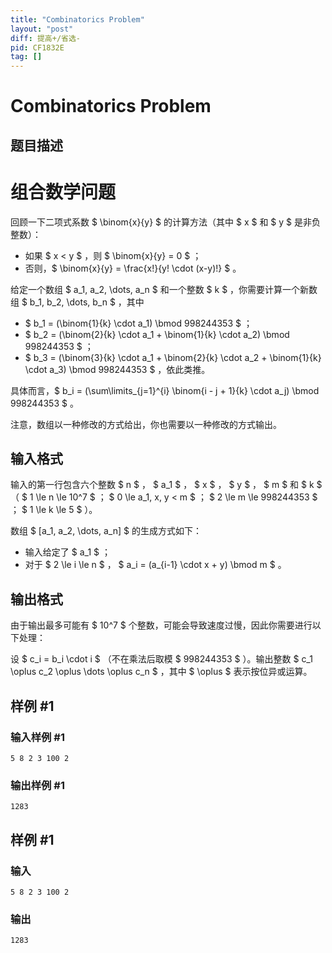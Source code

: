 ```yaml
---
title: "Combinatorics Problem"
layout: "post"
diff: 提高+/省选-
pid: CF1832E
tag: []
---
```


# Combinatorics Problem

## 题目描述

# 组合数学问题


回顾一下二项式系数 $ \binom{x}{y} $ 的计算方法（其中 $ x $ 和 $ y $ 是非负整数）：

- 如果 $ x < y $ ，则 $ \binom{x}{y} = 0 $ ；
- 否则，$ \binom{x}{y} = \frac{x!}{y! \cdot (x-y)!} $ 。

给定一个数组 $ a_1, a_2, \dots, a_n $ 和一个整数 $ k $ ，你需要计算一个新数组 $ b_1, b_2, \dots, b_n $ ，其中

- $ b_1 = (\binom{1}{k} \cdot a_1) \bmod 998244353 $ ；
- $ b_2 = (\binom{2}{k} \cdot a_1 + \binom{1}{k} \cdot a_2) \bmod 998244353 $ ；
- $ b_3 = (\binom{3}{k} \cdot a_1 + \binom{2}{k} \cdot a_2 + \binom{1}{k} \cdot a_3) \bmod 998244353 $ ，依此类推。

具体而言，$ b_i = (\sum\limits_{j=1}^{i} \binom{i - j + 1}{k} \cdot a_j) \bmod 998244353 $ 。

注意，数组以一种修改的方式给出，你也需要以一种修改的方式输出。

## 输入格式

输入的第一行包含六个整数 $ n $ ， $ a_1 $ ， $ x $ ， $ y $ ， $ m $ 和 $ k $ （ $ 1 \le n \le 10^7 $ ； $ 0 \le a_1, x, y < m $ ； $ 2 \le m \le 998244353 $ ； $ 1 \le k \le 5 $ ）。

数组 $ [a_1, a_2, \dots, a_n] $ 的生成方式如下：

- 输入给定了 $ a_1 $ ；
- 对于 $ 2 \le i \le n $ ， $ a_i = (a_{i-1} \cdot x + y) \bmod m $ 。

## 输出格式

由于输出最多可能有 $ 10^7 $ 个整数，可能会导致速度过慢，因此你需要进行以下处理：

设 $ c_i = b_i \cdot i $ （不在乘法后取模 $ 998244353 $ ）。输出整数 $ c_1 \oplus c_2 \oplus \dots \oplus c_n $ ，其中 $ \oplus $ 表示按位异或运算。

## 样例 #1

### 输入样例 #1

```
5 8 2 3 100 2
```

### 输出样例 #1

```
1283
```

## 样例 #1

### 输入

```
5 8 2 3 100 2
```

### 输出

```
1283
```

